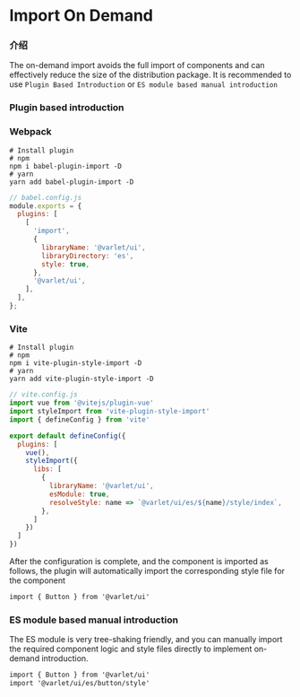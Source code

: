 # Import On Demand

### 介绍
The on-demand import avoids the full import of components and can effectively reduce the size of the distribution package.
It is recommended to use `Plugin Based Introduction` or `ES module based manual introduction`

### Plugin based introduction

### Webpack
```shell
# Install plugin
# npm
npm i babel-plugin-import -D 
# yarn
yarn add babel-plugin-import -D
```

```js
// babel.config.js
module.exports = {
  plugins: [
    [
      'import',
      {
        libraryName: '@varlet/ui',
        libraryDirectory: 'es',
        style: true,
      },
      '@varlet/ui',
    ],
  ],
};
```

### Vite

```shell
# Install plugin
# npm
npm i vite-plugin-style-import -D 
# yarn
yarn add vite-plugin-style-import -D
```

```js
// vite.config.js
import vue from '@vitejs/plugin-vue'
import styleImport from 'vite-plugin-style-import'
import { defineConfig } from 'vite'

export default defineConfig({
  plugins: [
    vue(),
    styleImport({
      libs: [
        {
          libraryName: '@varlet/ui',
          esModule: true,
          resolveStyle: name => `@varlet/ui/es/${name}/style/index`,
        },
      ]
    })
  ]
})
```

After the configuration is complete, and the component is imported as follows, 
the plugin will automatically import the corresponding style file for the component

```html
import { Button } from '@varlet/ui'
```

### ES module based manual introduction

The ES module is very tree-shaking friendly,
and you can manually import the required component logic and style files directly to implement on-demand introduction.

```html
import { Button } from '@varlet/ui'
import '@varlet/ui/es/button/style'
```
